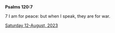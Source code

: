 **Psalms 120:7**

7 I am for peace: but when I speak, they are for war. 

[Saturday 12-August, 2023](https://getbible.net/kjv/Psalms/120/7)
